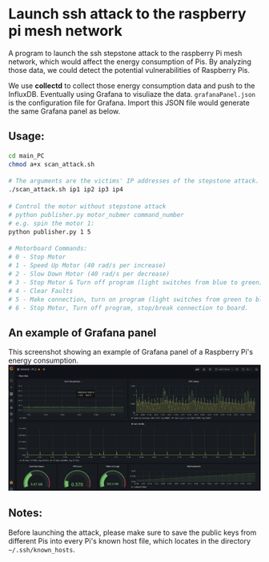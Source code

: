 # Launch ssh attack to the raspberry pi mesh network
A program to launch the ssh stepstone attack to the raspberry Pi mesh network, which would affect the energy consumption of Pis. By analyzing those data, we could detect the potential vulnerabilities of Raspberry Pis.

We use **collectd** to collect those energy consumption data and push to the InfluxDB. Eventually using Grafana to visuliaze the data.
```grafanaPanel.json``` is the configuration file for Grafana. Import this JSON file would generate the same Grafana panel as below.

## Usage:
```bash
cd main_PC
chmod a+x scan_attack.sh

# The arguments are the victims' IP addresses of the stepstone attack. The number is arbitrary.
./scan_attack.sh ip1 ip2 ip3 ip4

# Control the motor without stepstone attack
# python publisher.py motor_nubmer command_number
# e.g. spin the motor 1:
python publisher.py 1 5

# Motorboard Commands:
# 0 - Stop Motor
# 1 - Speed Up Motor (40 rad/s per increase)
# 2 - Slow Down Motor (40 rad/s per decrease)
# 3 - Stop Motor & Turn off program (light switches from blue to green)
# 4 - Clear Faults
# 5 - Make connection, turn on program (light switches from green to blue), and start motor in default mode (speed 70 rads/s)
# 6 - Stop Motor, Turn off program, stop/break connection to board.
```

## An example of Grafana panel
This screenshot showing an example of Grafana panel of a Raspberry Pi's energy consumption.
![Grafana Panel](pics/Grafana_screenshot.png "Grafana Panel")
## Notes:
Before launching the attack, please make sure to save the public keys from different Pis into every Pi's known host file, which locates in the directory ```~/.ssh/known_hosts```.